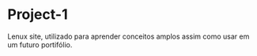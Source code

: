 # Project-1
Lenux site, utilizado para aprender conceitos amplos assim como usar em um futuro portifólio.

